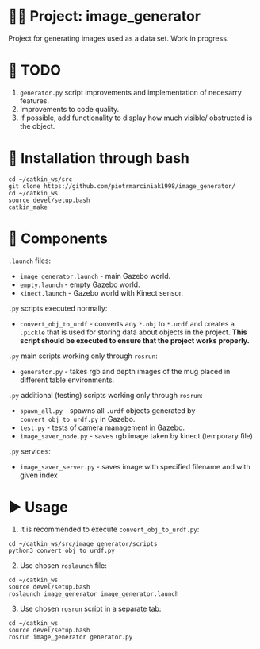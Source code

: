 # 👨‍💻 Project: image_generator
Project for generating images used as a data set. Work in progress.
# 🚧 TODO
1. `generator.py` script improvements and implementation of necesarry features.
2. Improvements to code quality.
3. If possible, add functionality to display how much visible/ obstructed is the object.
# 💾 Installation through bash
```
cd ~/catkin_ws/src
git clone https://github.com/piotrmarciniak1998/image_generator/
cd ~/catkin_ws
source devel/setup.bash
catkin_make
```
# 🔨 Components 
`.launch` files: 
* `image_generator.launch` - main Gazebo world.
* `empty.launch` - empty Gazebo world.
* `kinect.launch` - Gazebo world with Kinect sensor.

`.py` scripts executed normally:
* `convert_obj_to_urdf` - converts any `*.obj` to `*.urdf` and creates a `.pickle` that is used for storing
data about objects in the project. **This script should be executed to ensure that the project works properly.**

`.py` main scripts working only through `rosrun`:
* `generator.py` - takes rgb and depth images of the mug placed in different table environments.

`.py` additional (testing) scripts working only through `rosrun`:
* `spawn_all.py` - spawns all `.urdf` objects generated by `convert_obj_to_urdf.py` in Gazebo.
* `test.py` - tests of camera management in Gazebo.
* `image_saver_node.py` - saves rgb image taken by kinect (temporary file)

`.py` services:
* `image_saver_server.py` - saves image with specified filename and with given index
# ▶️ Usage
1. It is recommended to execute `convert_obj_to_urdf.py`:
```
cd ~/catkin_ws/src/image_generator/scripts
python3 convert_obj_to_urdf.py
```
2. Use chosen `roslaunch` file:
```
cd ~/catkin_ws
source devel/setup.bash
roslaunch image_generator image_generator.launch
```
3. Use chosen `rosrun` script in a separate tab:
```
cd ~/catkin_ws
source devel/setup.bash
rosrun image_generator generator.py
```